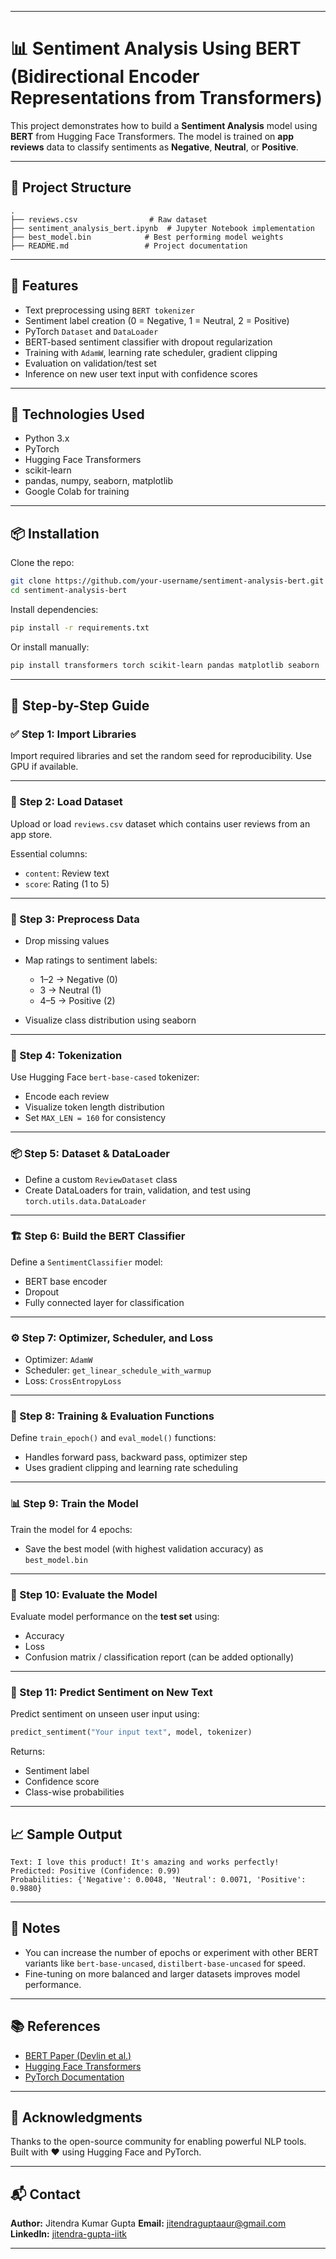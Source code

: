 

---

# 📊 Sentiment Analysis Using BERT (Bidirectional Encoder Representations from Transformers)

This project demonstrates how to build a **Sentiment Analysis** model using **BERT** from Hugging Face Transformers. The model is trained on **app reviews** data to classify sentiments as **Negative**, **Neutral**, or **Positive**.

---

## 📁 Project Structure

```
.
├── reviews.csv                # Raw dataset
├── sentiment_analysis_bert.ipynb  # Jupyter Notebook implementation
├── best_model.bin            # Best performing model weights
├── README.md                 # Project documentation
```

---

## 🚀 Features

* Text preprocessing using `BERT tokenizer`
* Sentiment label creation (0 = Negative, 1 = Neutral, 2 = Positive)
* PyTorch `Dataset` and `DataLoader`
* BERT-based sentiment classifier with dropout regularization
* Training with `AdamW`, learning rate scheduler, gradient clipping
* Evaluation on validation/test set
* Inference on new user text input with confidence scores

---

## 🧠 Technologies Used

* Python 3.x
* PyTorch
* Hugging Face Transformers
* scikit-learn
* pandas, numpy, seaborn, matplotlib
* Google Colab for training

---

## 📦 Installation

Clone the repo:

```bash
git clone https://github.com/your-username/sentiment-analysis-bert.git
cd sentiment-analysis-bert
```

Install dependencies:

```bash
pip install -r requirements.txt
```

Or install manually:

```bash
pip install transformers torch scikit-learn pandas matplotlib seaborn
```

---

## 📘 Step-by-Step Guide

### ✅ Step 1: Import Libraries

Import required libraries and set the random seed for reproducibility. Use GPU if available.

---

### 📂 Step 2: Load Dataset

Upload or load `reviews.csv` dataset which contains user reviews from an app store.

Essential columns:

* `content`: Review text
* `score`: Rating (1 to 5)

---

### 🧹 Step 3: Preprocess Data

* Drop missing values
* Map ratings to sentiment labels:

  * 1–2 → Negative (0)
  * 3 → Neutral (1)
  * 4–5 → Positive (2)
* Visualize class distribution using seaborn

---

### 🧾 Step 4: Tokenization

Use Hugging Face `bert-base-cased` tokenizer:

* Encode each review
* Visualize token length distribution
* Set `MAX_LEN = 160` for consistency

---

### 📦 Step 5: Dataset & DataLoader

* Define a custom `ReviewDataset` class
* Create DataLoaders for train, validation, and test using `torch.utils.data.DataLoader`

---

### 🏗️ Step 6: Build the BERT Classifier

Define a `SentimentClassifier` model:

* BERT base encoder
* Dropout
* Fully connected layer for classification

---

### ⚙️ Step 7: Optimizer, Scheduler, and Loss

* Optimizer: `AdamW`
* Scheduler: `get_linear_schedule_with_warmup`
* Loss: `CrossEntropyLoss`

---

### 🔁 Step 8: Training & Evaluation Functions

Define `train_epoch()` and `eval_model()` functions:

* Handles forward pass, backward pass, optimizer step
* Uses gradient clipping and learning rate scheduling

---

### 📊 Step 9: Train the Model

Train the model for 4 epochs:

* Save the best model (with highest validation accuracy) as `best_model.bin`

---

### 🧪 Step 10: Evaluate the Model

Evaluate model performance on the **test set** using:

* Accuracy
* Loss
* Confusion matrix / classification report (can be added optionally)

---

### 🔮 Step 11: Predict Sentiment on New Text

Predict sentiment on unseen user input using:

```python
predict_sentiment("Your input text", model, tokenizer)
```

Returns:

* Sentiment label
* Confidence score
* Class-wise probabilities

---

## 📈 Sample Output

```text
Text: I love this product! It's amazing and works perfectly!
Predicted: Positive (Confidence: 0.99)
Probabilities: {'Negative': 0.0048, 'Neutral': 0.0071, 'Positive': 0.9880}
```

---

## 📌 Notes

* You can increase the number of epochs or experiment with other BERT variants like `bert-base-uncased`, `distilbert-base-uncased` for speed.
* Fine-tuning on more balanced and larger datasets improves model performance.

---

## 📚 References

* [BERT Paper (Devlin et al.)](https://arxiv.org/abs/1810.04805)
* [Hugging Face Transformers](https://huggingface.co/transformers/)
* [PyTorch Documentation](https://pytorch.org/docs/stable/index.html)

---

## 🙌 Acknowledgments

Thanks to the open-source community for enabling powerful NLP tools. Built with ❤️ using Hugging Face and PyTorch.

---

## 📬 Contact

**Author:** Jitendra Kumar Gupta
**Email:** [jitendraguptaaur@gmail.com](mailto:jitendraguptaaur@gmail.com)
**LinkedIn:** [jitendra-gupta-iitk](https://www.linkedin.com/in/jitendra-kumar-30a78216a/)

---



